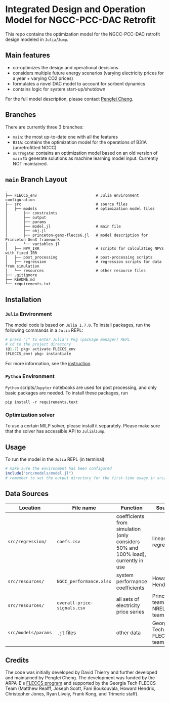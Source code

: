 # Integrated Design and Operation Model for NGCC-PCC-DAC Retrofit

This repo contains the optimization model for the NGCC-PCC-DAC retrofit design modeled in `Julia`/`Jump`.

## Main features
- co-optimizes the design and operational decisions
- considers multiple future energy scenarios (varying electricity prices for a year + varying CO2 prices)
- formulates a novel DAC model to account for sorbent dynamics
- contains logic for system start-up/shutdown

For the full model description, please contact [Pengfei Cheng](pengfeicheng@gatech.edu).

## Branches

There are currently three 3 branches:
- `main`: the most up-to-date one with all the features 
- `B31A`: contains the optimization model for the operations of B31A (unretrofitted NGCC)
- `surrogate`: contains an optimization model based on an old version of `main`
to generate solutions as machine learning model input. Currently NOT maintained.

## `main` Branch Layout

```
.
├── FLECCS_env                          # Julia environment configuration
├── src                                 # source files
│   ├── models                          # optimization model files
│       ├── constraints
│       ├── output
│       ├── params
│       ├── model.jl                    # main file
│       ├── obj.jl
│       ├── princeton-genx-fleccs6.jl   # model description for Princeton GenX framework
│       └── variables.jl
│   ├── NPV_IRR                         # scripts for calculating NPVs with fixed IRR
│   ├── post_processing                 # post-processing scripts
│   ├── regression                      # regression scripts for data from simulation
│   └── resources                       # other resource files
├── .gitignore
├── README.md
└── requirements.txt
```

## Installation

### `Julia` Environment
The model code is based on `Julia 1.7.0`. To install packages, run the following commands in a `Julia` REPL:
```Julia
# press "]" to enter Julia's Pkg (package manager) REPL
# cd to the project directory
(@1.7) pkg> activate FLECCS_env
(FLECCS_env) pkg> instantiate
```
For more information, see the [instruction](https://pkgdocs.julialang.org/v1/environments/).

### `Python` Environment
`Python` scripts/`Jupyter` notebooks are used for post processing, and only basic packages are needed.
To install these packages, run
```shell
pip install -r requirements.text
```

### Optimization solver
To use a certain MILP solver, please install it separately.
Please make sure that the solver has accessible API to `Julia`/`Jump`.

## Usage

To run the model in the `Julia` REPL (in terminal):
```Julia
# make sure the environment has been configured
include("src/models/model.jl")
# remember to set the output directory for the first-time usage in src/models/output/output.jl
```

## Data Sources

|Location|File name|Function|Source|
|---|---|---|---|
|`src/regression/`|`coefs.csv`|coefficients from simulation (only considers 50% and 100% load), currently in use|linear regression|
|`src/resources/`|`NGCC_performance.xlsx`|system performance coefficients|Howard Hendrix|
|`src/resources/`|`overall-price-signals.csv`|all sets of electricity price series|Princeton team and NREL team|
|`src/models/params`|`.jl` files|other data|Georgia Tech FLECCS team|

## Credits

The code was initially developed by David Thierry and further developed and
maintained by Pengfei Cheng.
The development was funded by the ARPA-E's [FLECCS program](https://arpa-e.energy.gov/technologies/programs/fleccs)
and supported by the Georgia Tech FLECCS Team (Matthew Realff, Joseph Scott, Fani Boukouvala, Howard Hendrix, 
Christopher Jones, Ryan Lively, Frank Kong, and Trimeric staff).
